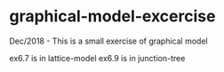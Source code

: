 # graphical-model-excercise
Dec/2018 - This is a small exercise of graphical model

ex6.7 is in lattice-model
ex6.9 is in junction-tree
